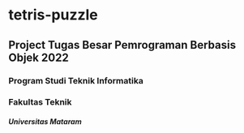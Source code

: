 # tetris-puzzle

## Project Tugas Besar Pemrograman Berbasis Objek 2022
### Program Studi Teknik Informatika
### Fakultas Teknik
##### Universitas Mataram
